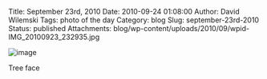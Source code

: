 Title: September 23rd, 2010 
Date: 2010-09-24 01:08:00
Author: David Wilemski
Tags: photo of the day
Category: blog
Slug: september-23rd-2010
Status: published
Attachments: blog/wp-content/uploads/2010/09/wpid-IMG_20100923_232935.jpg

![image](http://oromis.davidwilemski.com/blog/wp-content/uploads/2010/09/wpid-IMG_20100923_232935.jpg)

Tree face
